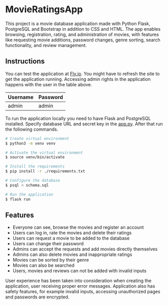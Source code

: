 # MovieRatingsApp

This project is a movie database application made with Python Flask, PostgreSQL and Bootstrap in addition to CSS and HTML. The app enables browsing, registration, rating, and administration of movies, with features like requesting movie additions, password changes, genre sorting, search functionality, and review management.

## Instructions

You can test the application at [Fly.io](https://movieratingsapp.fly.dev). You might have to refresh the site to get the application running. Accessing admin rights in the application happens with the user in the table above.

| Username  | Password |
| - | - |
| admin  | admin  |

To run the application locally you need to have Flask and PostgreSQL installed. Specify database URL and secret key in the [app.py](https://github.com/isakpulkki/MovieRatingsApp/blob/main/app.py). After that run the following commands.

```bash
# Create virtual environment
$ python3 -m venv venv

# Activate the virtual environment 
$ source venv/bin/activate

# Install the requirements
$ pip install -r ./requirements.txt

# Configure the database
$ psql < schema.sql

# Run the application
$ flask run
```

## Features

* Everyone can see, browse the movies and register an account
* Users can log in, rate the movies and delete their ratings
* Users can request a movie to be added to the database
* Users can change their password
* Admins can accept the requests and add movies directly themselves
* Admins can also delete movies and inappropriate ratings
* Movies can be sorted by their genre
* Movies can also be searched
* Users, movies and reviews can not be added with invalid inputs

User experience has been taken into consideration when creating the application, user receiving proper error messages. Application also has safety features, for example invalid inputs, accessing unauthorized pages and passwords are encrypted.

